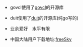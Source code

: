 - govcl使用了[govcl](https://github.com/ying32/govcl)的开源库
- duit使用了[duit](https://github.com/mjl-/duit)的开源库(纯go写的)

- 业余爱好　水平有限

- 中国大陆用户下载地址:[freeSky](http://106.54.42.253:5212/#/s/AZTw?path=%2F)


